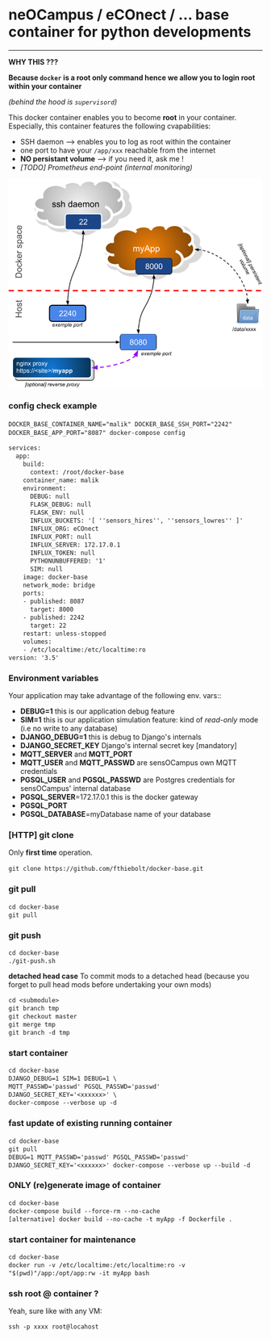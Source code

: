 # neOCampus / eCOnect / ... base container for python developments #
_____________________________________________________________________

**WHY THIS ???**

**Because `docker` is a root only command hence we allow you to login root within your container**

*(behind the hood is `supervisord`)*

This docker container enables you to become **root** in your container. Especially, this container features the following cvapabilities:

  - SSH daemon --> enables you to log as root within the container
  - one port to have your `/app/xxx` reachable from the internet
  - **NO persistant volume** --> if you need it, ask me !
  - *[TODO] Prometheus end-point (internal monitoring)*

![docker-base container overview](images/docker-base-overview.png)

### config check example
`DOCKER_BASE_CONTAINER_NAME="malik" DOCKER_BASE_SSH_PORT="2242" DOCKER_BASE_APP_PORT="8087" docker-compose config`

```
services:
  app:
    build:
      context: /root/docker-base
    container_name: malik
    environment:
      DEBUG: null
      FLASK_DEBUG: null
      FLASK_ENV: null
      INFLUX_BUCKETS: '[ ''sensors_hires'', ''sensors_lowres'' ]'
      INFLUX_ORG: eCOnect
      INFLUX_PORT: null
      INFLUX_SERVER: 172.17.0.1
      INFLUX_TOKEN: null
      PYTHONUNBUFFERED: '1'
      SIM: null
    image: docker-base
    network_mode: bridge
    ports:
    - published: 8087
      target: 8000
    - published: 2242
      target: 22
    restart: unless-stopped
    volumes:
    - /etc/localtime:/etc/localtime:ro
version: '3.5'
```

### Environment variables ###
Your application may take advantage of the following env. vars::

  - **DEBUG=1** this is our application debug feature
  - **SIM=1** this is our application simulation feature: kind of *read-only* mode (i.e no write to any database)
  - **DJANGO_DEBUG=1** this is debug to Django's internals
  - **DJANGO_SECRET_KEY** Django's internal secret key [mandatory]
  - **MQTT_SERVER** and **MQTT_PORT**
  - **MQTT_USER** and **MQTT_PASSWD** are sensOCampus own MQTT credentials
  - **PGSQL_USER** and **PGSQL_PASSWD** are Postgres credentials for sensOCampus' internal database
  - **PGSQL_SERVER**=172.17.0.1   this is the docker gateway
  - **PGSQL_PORT**
  - **PGSQL_DATABASE**=myDatabase    name of your database


### [HTTP] git clone ###
Only **first time** operation.

`git clone https://github.com/fthiebolt/docker-base.git`  

### git pull ###
```
cd docker-base
git pull
```

### git push ###
```
cd docker-base
./git-push.sh
```

**detached head case**
To commit mods to a detached head (because you forget to pull head mods before undertaking your own mods)
```
cd <submodule>
git branch tmp
git checkout master
git merge tmp
git branch -d tmp
```

### start container ###
```
cd docker-base
DJANGO_DEBUG=1 SIM=1 DEBUG=1 \
MQTT_PASSWD='passwd' PGSQL_PASSWD='passwd' DJANGO_SECRET_KEY='<xxxxxx>' \
docker-compose --verbose up -d
```  

### fast update of existing running container ###
```
cd docker-base
git pull
DEBUG=1 MQTT_PASSWD='passwd' PGSQL_PASSWD='passwd' DJANGO_SECRET_KEY='<xxxxxx>' docker-compose --verbose up --build -d
```  

### ONLY (re)generate image of container ###
```
cd docker-base
docker-compose build --force-rm --no-cache
[alternative] docker build --no-cache -t myApp -f Dockerfile .
```

### start container for maintenance ###
```
cd docker-base
docker run -v /etc/localtime:/etc/localtime:ro -v "$(pwd)"/app:/opt/app:rw -it myApp bash
```

### ssh root @ container ? ###
Yeah, sure like with any VM:
```
ssh -p xxxx root@locahost
```  

